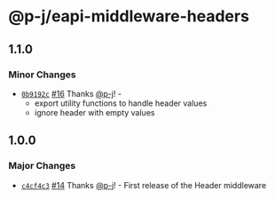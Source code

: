 # @p-j/eapi-middleware-headers

## 1.1.0

### Minor Changes

- [`0b9192c`](https://github.com/p-j/eapi/commit/0b9192c9ac94194b86cd93726102fb76d44c1249) [#16](https://github.com/p-j/eapi/pull/16) Thanks [@p-j](https://github.com/p-j)! -
  - export utility functions to handle header values
  - ignore header with empty values

## 1.0.0

### Major Changes

- [`c4cf4c3`](https://github.com/p-j/eapi/commit/c4cf4c37e688d7e468d68d0f0670a79b8cd6d00a) [#14](https://github.com/p-j/eapi/pull/14) Thanks [@p-j](https://github.com/p-j)! - First release of the Header middleware
